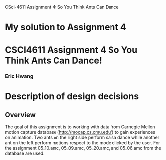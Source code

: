 CSci-4611 Assignment 4: So You Think Ants Can Dance
# My solution to Assignment 4
# CSCI4611 Assignment 4 So You Think Ants Can Dance!
### Eric Hwang

# Description of design decisions

## Overview

The goal of this assignment is to working with data from Carnegie Mellon motion capture database (http://mocap.cs.cmu.edu/) to gain experiences on animation. Two ants on the right side perform salsa dance while another ant on the left perform motions
respect to the mode clicked by the user. For the assignment 05_10.amc, 05_09.amc, 05_20.amc, and 05_06.amc from the database are used. 

